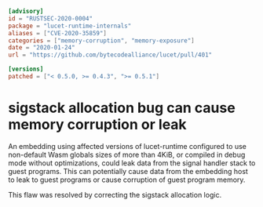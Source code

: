 ```toml
[advisory]
id = "RUSTSEC-2020-0004"
package = "lucet-runtime-internals"
aliases = ["CVE-2020-35859"]
categories = ["memory-corruption", "memory-exposure"]
date = "2020-01-24"
url = "https://github.com/bytecodealliance/lucet/pull/401"

[versions]
patched = ["< 0.5.0, >= 0.4.3", ">= 0.5.1"]
```

# sigstack allocation bug can cause memory corruption or leak

An embedding using affected versions of lucet-runtime configured to use
non-default Wasm globals sizes of more than 4KiB, or compiled in debug mode
without optimizations, could leak data from the signal handler stack to guest
programs. This can potentially cause data from the embedding host to leak to
guest programs or cause corruption of guest program memory.

This flaw was resolved by correcting the sigstack allocation logic.
